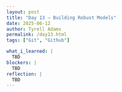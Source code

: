 ```yaml
---
layout: post
title: "Day 13 – Building Robust Models"
date: 2025-06-12
author: Tyrell Adams
permalink: /day13.html
tags: ["Git", "Github"]

what_i_learned: |
  TBD
blockers: |
  TBD
reflection: |
  TBD
---
```

